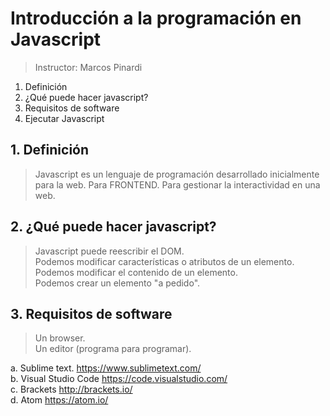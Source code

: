 # Introducción a la programación en Javascript
> Instructor: Marcos Pinardi  

  1. Definición
  2. ¿Qué puede hacer javascript?
  3. Requisitos de software 
  4. Ejecutar Javascript   
  
## 1. Definición

> Javascript es un lenguaje de programación desarrollado inicialmente para la web. 
> Para FRONTEND. Para gestionar la interactividad en una web.  

## 2. ¿Qué puede hacer javascript?

> Javascript puede reescribir el DOM.  
> Podemos modificar características o atributos de un elemento. 
> Podemos modificar el contenido de un elemento.     
> Podemos crear un elemento "a pedido". 

## 3. Requisitos de software 

> Un browser.  
> Un editor (programa para programar).

  a. Sublime text. https://www.sublimetext.com/   
  b. Visual Studio Code https://code.visualstudio.com/  
  c. Brackets http://brackets.io/   
  d. Atom https://atom.io/     
  
